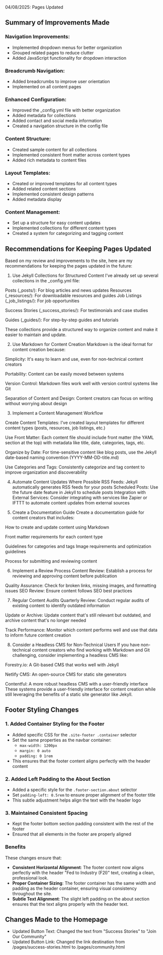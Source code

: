 04/08/2025: Pages Updated

## Summary of Improvements Made
### Navigation Improvements:
- Implemented dropdown menus for better organization
- Grouped related pages to reduce clutter
- Added JavaScript functionality for dropdown interaction
### Breadcrumb Navigation:
- Added breadcrumbs to improve user orientation
- Implemented on all content pages
### Enhanced Configuration:
- Improved the _config.yml file with better organization
- Added metadata for collections
- Added contact and social media information
- Created a navigation structure in the config file
### Content Structure:
- Created sample content for all collections
- Implemented consistent front matter across content types
- Added rich metadata to content files
### Layout Templates:
- Created or improved templates for all content types
- Added related content sections
- Implemented consistent design patterns
- Added metadata display
### Content Management:
- Set up a structure for easy content updates
- Implemented collections for different content types
- Created a system for categorizing and tagging content

## Recommendations for Keeping Pages Updated
Based on my review and improvements to the site, here are my recommendations for keeping the pages updated in the future:

1. Use Jekyll Collections for Structured Content
I've already set up several collections in the _config.yml file:

Posts (_posts/): For blog articles and news updates
Resources (_resources/): For downloadable resources and guides
Job Listings (_job_listings/): For job opportunities

Success Stories (_success_stories/): For testimonials and case studies

Guides (_guides/): For step-by-step guides and tutorials

These collections provide a structured way to organize content and make it easier to maintain and update.

2. Use Markdown for Content Creation
Markdown is the ideal format for content creation because:

Simplicity: It's easy to learn and use, even for non-technical content creators

Portability: Content can be easily moved between systems

Version Control: Markdown files work well with version control systems like Git

Separation of Content and Design: Content creators can focus on writing without worrying about design

3. Implement a Content Management Workflow

Create Content Templates: I've created layout templates for different content types (posts, resources, job listings, etc.)

Use Front Matter: Each content file should include front matter (the YAML section at the top) with metadata like title, date, categories, tags, etc.

Organize by Date: For time-sensitive content like blog posts, use the Jekyll date-based naming convention (YYYY-MM-DD-title.md)

Use Categories and Tags: Consistently categorize and tag content to improve organization and discoverability

4. Automate Content Updates Where Possible
RSS Feeds: Jekyll automatically generates RSS feeds for your posts
Scheduled Posts: Use the future date feature in Jekyll to schedule posts
Integration with External Services: Consider integrating with services like Zapier or IFTTT to automate content updates from external sources

5. Create a Documentation Guide
Create a documentation guide for content creators that includes:

How to create and update content using Markdown

Front matter requirements for each content type

Guidelines for categories and tags
Image requirements and optimization guidelines

Process for submitting and reviewing content

6. Implement a Review Process
Content Review: Establish a process for reviewing and approving content before publication

Quality Assurance: Check for broken links, missing images, and formatting issues
SEO Review: Ensure content follows SEO best practices

7. Regular Content Audits
Quarterly Review: Conduct regular audits of existing content to identify outdated information

Update or Archive: Update content that's still relevant but outdated, and archive content that's no longer needed

Track Performance: Monitor which content performs well and use that data to inform future content creation

8. Consider a Headless CMS for Non-Technical Users
If you have non-technical content creators who find working with Markdown and Git challenging, consider implementing a headless CMS like:

Forestry.io: A Git-based CMS that works well with Jekyll

Netlify CMS: An open-source CMS for static site generators

Contentful: A more robust headless CMS with a user-friendly interface
These systems provide a user-friendly interface for content creation while still leveraging the benefits of a static site generator like Jekyll.

## Footer Styling Changes

### 1. Added Container Styling for the Footer
- Added specific CSS for the `.site-footer .container` selector
- Set the same properties as the navbar container:
  - `max-width: 1200px`
  - `margin: 0 auto`
  - `padding: 0 1rem`
- This ensures that the footer content aligns perfectly with the header content

### 2. Added Left Padding to the About Section
- Added a specific style for the `.footer-section.about` selector
- Set `padding-left: 0.5rem` to ensure proper alignment of the footer title
- This subtle adjustment helps align the text with the header logo

### 3. Maintained Consistent Spacing
- Kept the footer bottom section padding consistent with the rest of the footer
- Ensured that all elements in the footer are properly aligned

### Benefits
These changes ensure that:
- **Consistent Horizontal Alignment**: The footer content now aligns perfectly with the header "Fed to Industry (F2I)" text, creating a clean, professional look.
- **Proper Container Sizing**: The footer container has the same width and padding as the header container, ensuring visual consistency throughout the site.
- **Subtle Text Alignment**: The slight left padding on the about section ensures that the text aligns properly with the header text.

## Changes Made to the Homepage
- Updated Button Text: Changed the text from "Success Stories" to "Join Our Community"
- Updated Button Link: Changed the link destination from /pages/success-stories.html to /pages/community.html